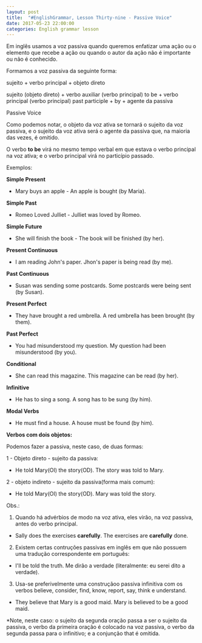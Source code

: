 ```yaml
---
layout: post
title:  "#EnglishGrammar, Lesson Thirty-nine - Passive Voice"
date: 2017-05-23 22:00:00
categories: English grammar lesson
---
```



Em inglês usamos a voz passiva quando queremos enfatizar uma ação ou o elemento que recebe a ação ou quando o autor da ação não é importante ou não é conhecido.

Formamos a voz passiva da seguinte forma:

sujeito + verbo principal + objeto direto


sujeito (objeto direto) + verbo auxiliar (verbo principal) to be + verbo principal (verbo principal) past participle  +  by  +  agente da passiva


Passive Voice

Como podemos notar, o objeto da voz ativa se tornará o sujeito da voz passiva, e o sujeito da voz ativa será o agente da passiva que, na maioria das vezes, é omitido.

O verbo **to be** virá no mesmo tempo verbal em que estava o verbo principal na voz ativa; e o verbo principal virá no particípio passado.

Exemplos:

**Simple Present**

 - Mary buys an apple - An apple is bought (by Maria).

**Simple Past**

 - Romeo Loved Julliet - Julliet was loved by Romeo.

**Simple Future**

 - She will finish the book - The book will be finished (by her).

**Present Continuous**

 - I am reading John's paper. Jhon's paper is being read (by me).

**Past Continuous**

 - Susan was sending some postcards. Some postcards were being sent (by Susan).

**Present Perfect**

 - They have brought a red umbrella. A red umbrella has been brought (by them).

**Past Perfect**

 - You had misunderstood my question. My question had been misunderstood (by you).

**Conditional**

 - She can read this magazine. This magazine can be read (by her).

**Infinitive**

 - He has to sing a song. A song has to be sung (by him).

**Modal Verbs**

 - He must find a house. A house must be found (by him).


**Verbos com dois objetos:**

Podemos fazer a passiva, neste caso, de duas formas:

1 - Objeto direto - sujeito da passiva:

 - He told Mary(OI) the story(OD). The story was told to Mary.

2 - objeto indireto - sujeito da passiva(forma mais comum):

 - He told Mary(OI) the story(OD). Mary was told the story.

Obs.:

1) Quando há advérbios de modo na voz ativa, eles virão, na voz passiva, antes do verbo principal.

 - Sally does the exercises **carefully**. The exercises are **carefully** done.

2) Existem certas contruções passivas em inglês em que não possuem uma tradução correspondente em português:

  - I'll be told the truth. Me dirão a verdade (literalmente: eu serei dito a verdade).

3) Usa-se preferivelmente uma construçãoo passiva infinitiva com os verbos believe, consider, find, know, report, say, think e understand.

 - They believe that Mary is a good maid. Mary is believed to be a good maid.

*Note, neste caso: o sujeito da segunda oração passa a ser o sujeito da passiva, o verbo da primeira oração é colocado na voz passiva, o verbo da segunda passa para o infinitivo; e a conjunção that é omitida.


